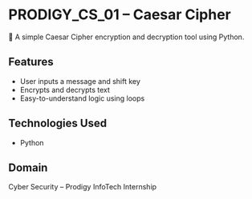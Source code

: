 # PRODIGY_CS_01 – Caesar Cipher

🔐 A simple Caesar Cipher encryption and decryption tool using Python.

## Features
- User inputs a message and shift key
- Encrypts and decrypts text
- Easy-to-understand logic using loops

## Technologies Used
- Python

## Domain
Cyber Security – Prodigy InfoTech Internship

